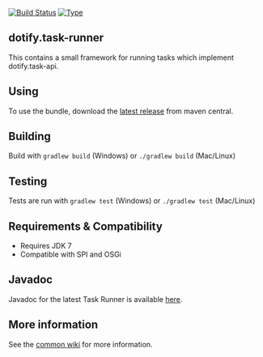 [![Build Status](https://travis-ci.org/brailleapps/dotify.task-runner.svg?branch=master)](https://travis-ci.org/brailleapps/dotify.task-runner)
[![Type](https://img.shields.io/badge/type-library_bundle-blue.svg)](https://github.com/brailleapps/wiki/wiki/Types)

## dotify.task-runner ##
This contains a small framework for running tasks which implement dotify.task-api.

## Using ##
To use the bundle, download the [latest release](
http://search.maven.org/#search%7Cga%7C1%7Cg%3A%22org.daisy.dotify%22%20AND%20a%3A%22dotify.task-runner%22) from maven central. 

## Building ##
Build with `gradlew build` (Windows) or `./gradlew build` (Mac/Linux)

## Testing ##
Tests are run with `gradlew test` (Windows) or `./gradlew test` (Mac/Linux)

## Requirements & Compatibility ##
- Requires JDK 7
- Compatible with SPI and OSGi

## Javadoc ##
Javadoc for the latest Task Runner is available [here](http://brailleapps.github.io/dotify.task-runner/latest/javadoc/).

## More information ##
See the [common wiki](https://github.com/brailleapps/wiki/wiki) for more information.
